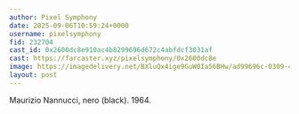 ```yaml
---
author: Pixel Symphony
date: 2025-09-06T10:59:24+0000
username: pixelsymphony
fid: 232704
cast_id: 0x2600dc8e910ac4b8299696d672c4abfdcf3031af
cast: https://farcaster.xyz/pixelsymphony/0x2600dc8e
image: https://imagedelivery.net/BXluQx4ige9GuW0Ia56BHw/ad99696c-0309-447c-1f76-947c08a05300/original
layout: post
---
```

Maurizio Nannucci, nero (black). 1964.  

<img src='https://imagedelivery.net/BXluQx4ige9GuW0Ia56BHw/ad99696c-0309-447c-1f76-947c08a05300/original' alt='' referrerpolicy='no-referrer'/>